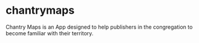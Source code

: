 # chantrymaps
Chantry Maps is an App designed to help publishers in the congregation to become familiar with their territory.
